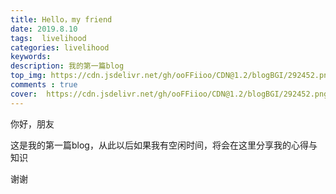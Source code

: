 ```yaml
---
title: Hello，my friend
date: 2019.8.10
tags:  livelihood
categories: livelihood
keywords: 
description: 我的第一篇blog
top_img: https://cdn.jsdelivr.net/gh/ooFFiioo/CDN@1.2/blogBGI/292452.png
comments : true
cover:  https://cdn.jsdelivr.net/gh/ooFFiioo/CDN@1.2/blogBGI/292452.png
---
```


你好，朋友

这是我的第一篇blog，从此以后如果我有空闲时间，将会在这里分享我的心得与知识

谢谢